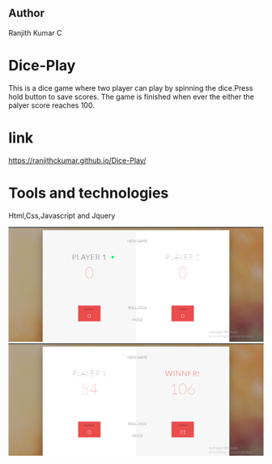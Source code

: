 ## Author
Ranjith Kumar C
# Dice-Play
This is a dice game where two player can play by spinning the dice.Press hold button to save scores. The game is finished when ever the either the palyer score reaches 100. 
# link
https://ranjithckumar.github.io/Dice-Play/

# Tools and technologies
Html,Css,Javascript and Jquery

![pic](https://github.com/ranjithckumar/Dice-Play/blob/master/images/Screenshot%20(27).png)
![pic](https://github.com/ranjithckumar/Dice-Play/blob/master/images/Screenshot%20(26).png)

